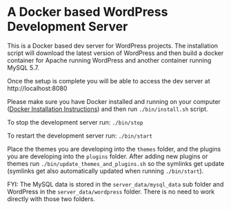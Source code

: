 # A Docker based WordPress Development Server

This is a Docker based dev server for WordPress projects. The installation script will download the latest version of
WordPress and then build a docker container for Apache running WordPress and another container running MySQL 5.7.

Once the setup is complete you will be able to access the dev server at http://localhost:8080

Please make sure you have Docker installed and running on your computer 
([Docker Installation Instructions](https://docs.docker.com/engine/install/)) and then run  `./bin/install.sh` script.

To stop the development server run: `./bin/stop`

To restart the development server run: `./bin/start`

Place the themes you are developing into the `themes` folder, and the plugins you are developing into the `plugins` 
folder. After adding new plugins or themes run `./bin/update_themes_and_plugins.sh` so the symlinks get update (symlinks 
get also automatically updated when running `./bin/start`).

FYI: The MySQL data is stored in the `server_data/mysql_data` sub folder and WordPress in the `server_data/wordpress` 
folder. There is no need to work directly with those two folders. 
